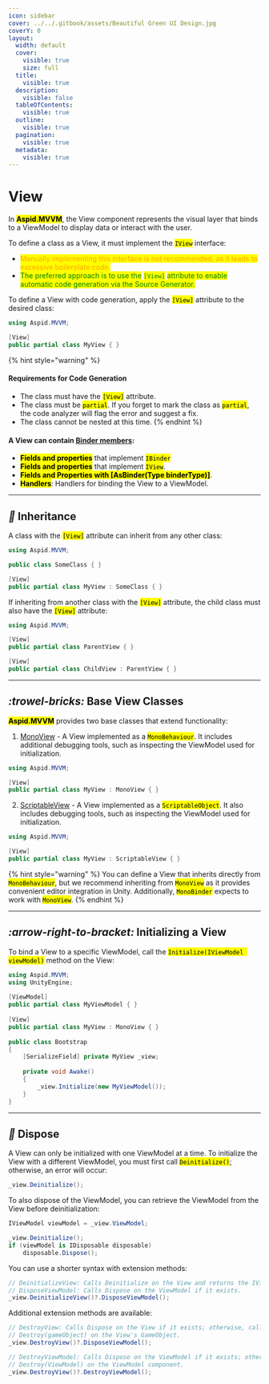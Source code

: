 ```yaml
---
icon: sidebar
cover: ../../.gitbook/assets/Beautiful Green UI Design.jpg
coverY: 0
layout:
  width: default
  cover:
    visible: true
    size: full
  title:
    visible: true
  description:
    visible: false
  tableOfContents:
    visible: true
  outline:
    visible: true
  pagination:
    visible: true
  metadata:
    visible: true
---
```


# View

In <mark style="color:$primary;">**Aspid.MVVM**</mark>, the View component represents the visual layer that binds to a ViewModel to display data or interact with the user.

To define a class as a View, it must implement the <mark style="color:$warning;">`IView`</mark> interface:

* <mark style="color:orange;">Manually implementing this interface is not recommended, as it leads to excessive boilerplate code.</mark>
* <mark style="color:green;">The preferred approach is to use the</mark> <mark style="color:green;"></mark><mark style="color:green;">`[View]`</mark> <mark style="color:green;"></mark><mark style="color:green;">attribute to enable automatic code generation via the Source Generator.</mark>

To define a View with code generation, apply the <mark style="color:$warning;">`[View]`</mark> attribute to the desired class:

```csharp
using Aspid.MVVM;

[View]
public partial class MyView { }
```

{% hint style="warning" %}
#### Requirements for Code Generation

* The class must have the <mark style="color:$warning;">`[View]`</mark> attribute.
* The class must be <mark style="color:$warning;">`partial`</mark>. If you forget to mark the class as <mark style="color:$warning;">`partial`</mark>, the code analyzer will flag the error and suggest a fix.
* The class cannot be nested at this time.
{% endhint %}

#### A View can contain [Binder members](binder-members/):

* <mark style="color:$primary;">**Fields and properties**</mark> that implement <mark style="color:$warning;">`IBinder`</mark>
* <mark style="color:$primary;">**Fields and properties**</mark> that implement <mark style="color:$warning;">`IView`</mark>.
* <mark style="color:$primary;">**Fields and Properties with \[AsBinder(Type binderType)]**</mark>.
* <mark style="color:$primary;">**Handlers**</mark>: Handlers for binding the View to a ViewModel.

***

## <i class="fa-dna">:dna:</i> Inheritance

A class with the <mark style="color:$warning;">`[View]`</mark> attribute can inherit from any other class:

```csharp
using Aspid.MVVM;

public class SomeClass { }

[View]
public partial class MyView : SomeClass { }
```

If inheriting from another class with the <mark style="color:$warning;">`[View]`</mark> attribute, the child class must also have the <mark style="color:$warning;">`[View]`</mark> attribute:

```csharp
using Aspid.MVVM;

[View]
public partial class ParentView { } 

[View]
public partial class ChildView : ParentView { } 
```

***

## <i class="fa-trowel-bricks">:trowel-bricks:</i> Base View Classes

<mark style="color:$primary;">**Aspid.MVVM**</mark> provides two base classes that extend functionality:

1. [MonoView](../unity/monoview.md) - A View implemented as a <mark style="color:$warning;">`MonoBehaviour`</mark>. It includes additional debugging tools, such as inspecting the ViewModel used for initialization.

```csharp
using Aspid.MVVM;

[View]
public partial class MyView : MonoView { } 
```

2. [ScriptableView](../unity/scriptableview.md) - A View implemented as a <mark style="color:$warning;">`ScriptableObject`</mark>. It also includes debugging tools, such as inspecting the ViewModel used for initialization.

```csharp
using Aspid.MVVM;

[View]
public partial class MyView : ScriptableView { }
```

{% hint style="warning" %}
You can define a View that inherits directly from <mark style="color:$warning;">`MonoBehaviour`</mark>, but we recommend inheriting from <mark style="color:$warning;">`MonoView`</mark> as it provides convenient editor integration in Unity. Additionally, <mark style="color:$warning;">`MonoBinder`</mark> expects to work with <mark style="color:$warning;">`MonoView`</mark>.
{% endhint %}

***

## <i class="fa-arrow-right-to-bracket">:arrow-right-to-bracket:</i> Initializing a View

To bind a View to a specific ViewModel, call the <mark style="color:$warning;">`Initialize(IViewModel viewModel)`</mark> method on the View:

```csharp
using Aspid.MVVM;
using UnityEngine;
​
[ViewModel]
public partial class MyViewModel { }
​
[View]
public partial class MyView : MonoView { }
​
public class Bootstrap 
{
    [SerializeField] private MyView _view;
    
    private void Awake()
    {
        _view.Initialize(new MyViewModel());
    }
}
```

***

## <i class="fa-broom">:broom:</i> Dispose

A View can only be initialized with one ViewModel at a time. To initialize the View with a different ViewModel, you must first call <mark style="color:$warning;">`Deinitialize()`</mark>; otherwise, an error will occur:

```csharp
_view.Deinitialize();
```

To also dispose of the ViewModel, you can retrieve the ViewModel from the View before deinitialization:

```csharp
IViewModel viewModel = _view.ViewModel;

_view.Deinitialize();
if (viewModel is IDisposable disposable)
    disposable.Dispose();
```

You can use a shorter syntax with extension methods:

```csharp
// DeinitializeView: Calls Deinitialize on the View and returns the IViewModel.
// DisposeViewModel: Calls Dispose on the ViewModel if it exists.
_view.DeinitializeView()?.DisposeViewModel();
```

Additional extension methods are available:

```csharp
// DestroyView: Calls Dispose on the View if it exists; otherwise, calls
// Destroy(gameObject) on the View's GameObject.
_view.DestroyView()?.DisposeViewModel();

// DestroyViewModel: Calls Dispose on the ViewModel if it exists; otherwise, calls
// Destroy(ViewModel) on the ViewModel component.
_view.DestroyView()?.DestroyViewModel();
```
